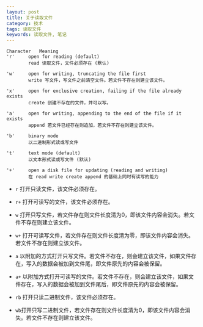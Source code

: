 ```yaml
---
layout: post
title: 关于读取文件
category: 技术
tags: 读取文件
keywords: 读取文件, 笔记
---
```


```
Character   Meaning
'r'     open for reading (default)
        read 读取文件，文件必须存在 (默认)

'w'     open for writing, truncating the file first
        write 写文件，写文件之前清空文件。若文件不存在则建立该文件。

'x'     open for exclusive creation, failing if the file already exists
        create 创建不存在的文件，并可以写。

'a'     open for writing, appending to the end of the file if it exists
        append 若文件已经存在则追加，若文件不存在则建立该文件。

'b'     binary mode
        以二进制形式读或写文件

't'     text mode (default)
        以文本形式读或写文件 (默认)

'+'     open a disk file for updating (reading and writing)
        在 read write create append 的基础上同时有读写的能力

```


* `r` 打开只读文件，该文件必须存在。

* `r+` 打开可读写的文件，该文件必须存在。

* `w` 打开只写文件，若文件存在则文件长度清为0，即该文件内容会消失。若文件不存在则建立该文件。

* `w+` 打开可读写文件，若文件存在则文件长度清为零，即该文件内容会消失。若文件不存在则建立该文件。

* `a` 以附加的方式打开只写文件。若文件不存在，则会建立该文件，如果文件存在，写入的数据会被加到文件尾，即文件原先的内容会被保留。

* `a+` 以附加方式打开可读写的文件。若文件不存在，则会建立该文件，如果文件存在，写入的数据会被加到文件尾后，即文件原先的内容会被保留。


* `rb` 打开只读二进制文件，该文件必须存在。

* `wb`打开只写二进制文件，若文件存在则文件长度清为0，即该文件内容会消失。若文件不存在则建立该文件。
